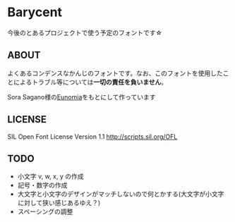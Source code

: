 # Barycent
今後のとあるプロジェクトで使う予定のフォントです☆
## ABOUT
よくあるコンデンスなかんじのフォントです。なお、このフォントを使用したことによるトラブル等については**一切の責任を負いません**。

Sora Sagano様の[Eunomia](http://dotcolon.net/font/eunomia/)をもとにして作っています
## LICENSE
SIL Open Font License Version 1.1
http://scripts.sil.org/OFL
## TODO
- 小文字 v, w, x, y の作成
- 記号・数字の作成
- 大文字と小文字のデザインがマッチしないので何とかする(大文字が小文字に対して狭い感じあるゆえ？)
- スペーシングの調整

